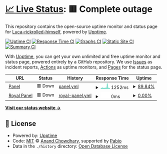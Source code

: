 # [📈 Live Status](https://lucabarbalata.github.io/fabihosting): <!--live status--> **🟥 Complete outage**

This repository contains the open-source uptime monitor and status page for [Luca-rickrolled-himself](https://lucabarbalata.github.io/fabihosting), powered by [Upptime](https://github.com/upptime/upptime).

[![Uptime CI](https://github.com/lucabarbalata/fabihosting/workflows/Uptime%20CI/badge.svg)](https://github.com/lucabarbalata/fabihosting/actions?query=workflow%3A%22Uptime+CI%22)
[![Response Time CI](https://github.com/lucabarbalata/fabihosting/workflows/Response%20Time%20CI/badge.svg)](https://github.com/lucabarbalata/fabihosting/actions?query=workflow%3A%22Response+Time+CI%22)
[![Graphs CI](https://github.com/lucabarbalata/fabihosting/workflows/Graphs%20CI/badge.svg)](https://github.com/lucabarbalata/fabihosting/actions?query=workflow%3A%22Graphs+CI%22)
[![Static Site CI](https://github.com/lucabarbalata/fabihosting/workflows/Static%20Site%20CI/badge.svg)](https://github.com/lucabarbalata/fabihosting/actions?query=workflow%3A%22Static+Site+CI%22)
[![Summary CI](https://github.com/lucabarbalata/fabihosting/workflows/Summary%20CI/badge.svg)](https://github.com/lucabarbalata/fabihosting/actions?query=workflow%3A%22Summary+CI%22)

With [Upptime](https://upptime.js.org), you can get your own unlimited and free uptime monitor and status page, powered entirely by a GitHub repository. We use [Issues](https://github.com/lucabarbalata/fabihosting/issues) as incident reports, [Actions](https://github.com/lucabarbalata/fabihosting/actions) as uptime monitors, and [Pages](https://lucabarbalata.github.io/fabihosting) for the status page.

<!--start: status pages-->
<!-- This summary is generated by Upptime (https://github.com/upptime/upptime) -->
<!-- Do not edit this manually, your changes will be overwritten -->
<!-- prettier-ignore -->
| URL | Status | History | Response Time | Uptime |
| --- | ------ | ------- | ------------- | ------ |
| <img alt="" src="https://icons.duckduckgo.com/ip3/panel.fabihosting.top.ico" height="13"> [Panel](https://panel.fabihosting.top) | 🟥 Down | [panel.yml](https://github.com/LucaBarbaLata/fabihosting/commits/HEAD/history/panel.yml) | <details><summary><img alt="Response time graph" src="./graphs/panel/response-time-week.png" height="20"> 1252ms</summary><br><a href="https://lucabarbalata.github.io/fabihosting/history/panel"><img alt="Response time 940" src="https://img.shields.io/endpoint?url=https%3A%2F%2Fraw.githubusercontent.com%2FLucaBarbaLata%2Ffabihosting%2FHEAD%2Fapi%2Fpanel%2Fresponse-time.json"></a><br><a href="https://lucabarbalata.github.io/fabihosting/history/panel"><img alt="24-hour response time 889" src="https://img.shields.io/endpoint?url=https%3A%2F%2Fraw.githubusercontent.com%2FLucaBarbaLata%2Ffabihosting%2FHEAD%2Fapi%2Fpanel%2Fresponse-time-day.json"></a><br><a href="https://lucabarbalata.github.io/fabihosting/history/panel"><img alt="7-day response time 1252" src="https://img.shields.io/endpoint?url=https%3A%2F%2Fraw.githubusercontent.com%2FLucaBarbaLata%2Ffabihosting%2FHEAD%2Fapi%2Fpanel%2Fresponse-time-week.json"></a><br><a href="https://lucabarbalata.github.io/fabihosting/history/panel"><img alt="30-day response time 980" src="https://img.shields.io/endpoint?url=https%3A%2F%2Fraw.githubusercontent.com%2FLucaBarbaLata%2Ffabihosting%2FHEAD%2Fapi%2Fpanel%2Fresponse-time-month.json"></a><br><a href="https://lucabarbalata.github.io/fabihosting/history/panel"><img alt="1-year response time 940" src="https://img.shields.io/endpoint?url=https%3A%2F%2Fraw.githubusercontent.com%2FLucaBarbaLata%2Ffabihosting%2FHEAD%2Fapi%2Fpanel%2Fresponse-time-year.json"></a></details> | <details><summary><a href="https://lucabarbalata.github.io/fabihosting/history/panel">89.84%</a></summary><a href="https://lucabarbalata.github.io/fabihosting/history/panel"><img alt="All-time uptime 91.22%" src="https://img.shields.io/endpoint?url=https%3A%2F%2Fraw.githubusercontent.com%2FLucaBarbaLata%2Ffabihosting%2FHEAD%2Fapi%2Fpanel%2Fuptime.json"></a><br><a href="https://lucabarbalata.github.io/fabihosting/history/panel"><img alt="24-hour uptime 89.19%" src="https://img.shields.io/endpoint?url=https%3A%2F%2Fraw.githubusercontent.com%2FLucaBarbaLata%2Ffabihosting%2FHEAD%2Fapi%2Fpanel%2Fuptime-day.json"></a><br><a href="https://lucabarbalata.github.io/fabihosting/history/panel"><img alt="7-day uptime 89.84%" src="https://img.shields.io/endpoint?url=https%3A%2F%2Fraw.githubusercontent.com%2FLucaBarbaLata%2Ffabihosting%2FHEAD%2Fapi%2Fpanel%2Fuptime-week.json"></a><br><a href="https://lucabarbalata.github.io/fabihosting/history/panel"><img alt="30-day uptime 87.20%" src="https://img.shields.io/endpoint?url=https%3A%2F%2Fraw.githubusercontent.com%2FLucaBarbaLata%2Ffabihosting%2FHEAD%2Fapi%2Fpanel%2Fuptime-month.json"></a><br><a href="https://lucabarbalata.github.io/fabihosting/history/panel"><img alt="1-year uptime 91.22%" src="https://img.shields.io/endpoint?url=https%3A%2F%2Fraw.githubusercontent.com%2FLucaBarbaLata%2Ffabihosting%2FHEAD%2Fapi%2Fpanel%2Fuptime-year.json"></a></details>
| <img alt="" src="https://icons.duckduckgo.com/ip3/null.ico" height="13"> [Royal Panel](https:/panel.royal-mc.zyz) | 🟥 Down | [royal-panel.yml](https://github.com/LucaBarbaLata/fabihosting/commits/HEAD/history/royal-panel.yml) | <details><summary><img alt="Response time graph" src="./graphs/royal-panel/response-time-week.png" height="20"> 0ms</summary><br><a href="https://lucabarbalata.github.io/fabihosting/history/royal-panel"><img alt="Response time 0" src="https://img.shields.io/endpoint?url=https%3A%2F%2Fraw.githubusercontent.com%2FLucaBarbaLata%2Ffabihosting%2FHEAD%2Fapi%2Froyal-panel%2Fresponse-time.json"></a><br><a href="https://lucabarbalata.github.io/fabihosting/history/royal-panel"><img alt="24-hour response time 0" src="https://img.shields.io/endpoint?url=https%3A%2F%2Fraw.githubusercontent.com%2FLucaBarbaLata%2Ffabihosting%2FHEAD%2Fapi%2Froyal-panel%2Fresponse-time-day.json"></a><br><a href="https://lucabarbalata.github.io/fabihosting/history/royal-panel"><img alt="7-day response time 0" src="https://img.shields.io/endpoint?url=https%3A%2F%2Fraw.githubusercontent.com%2FLucaBarbaLata%2Ffabihosting%2FHEAD%2Fapi%2Froyal-panel%2Fresponse-time-week.json"></a><br><a href="https://lucabarbalata.github.io/fabihosting/history/royal-panel"><img alt="30-day response time 0" src="https://img.shields.io/endpoint?url=https%3A%2F%2Fraw.githubusercontent.com%2FLucaBarbaLata%2Ffabihosting%2FHEAD%2Fapi%2Froyal-panel%2Fresponse-time-month.json"></a><br><a href="https://lucabarbalata.github.io/fabihosting/history/royal-panel"><img alt="1-year response time 0" src="https://img.shields.io/endpoint?url=https%3A%2F%2Fraw.githubusercontent.com%2FLucaBarbaLata%2Ffabihosting%2FHEAD%2Fapi%2Froyal-panel%2Fresponse-time-year.json"></a></details> | <details><summary><a href="https://lucabarbalata.github.io/fabihosting/history/royal-panel">0.00%</a></summary><a href="https://lucabarbalata.github.io/fabihosting/history/royal-panel"><img alt="All-time uptime 0.00%" src="https://img.shields.io/endpoint?url=https%3A%2F%2Fraw.githubusercontent.com%2FLucaBarbaLata%2Ffabihosting%2FHEAD%2Fapi%2Froyal-panel%2Fuptime.json"></a><br><a href="https://lucabarbalata.github.io/fabihosting/history/royal-panel"><img alt="24-hour uptime 0.00%" src="https://img.shields.io/endpoint?url=https%3A%2F%2Fraw.githubusercontent.com%2FLucaBarbaLata%2Ffabihosting%2FHEAD%2Fapi%2Froyal-panel%2Fuptime-day.json"></a><br><a href="https://lucabarbalata.github.io/fabihosting/history/royal-panel"><img alt="7-day uptime 0.00%" src="https://img.shields.io/endpoint?url=https%3A%2F%2Fraw.githubusercontent.com%2FLucaBarbaLata%2Ffabihosting%2FHEAD%2Fapi%2Froyal-panel%2Fuptime-week.json"></a><br><a href="https://lucabarbalata.github.io/fabihosting/history/royal-panel"><img alt="30-day uptime 1.38%" src="https://img.shields.io/endpoint?url=https%3A%2F%2Fraw.githubusercontent.com%2FLucaBarbaLata%2Ffabihosting%2FHEAD%2Fapi%2Froyal-panel%2Fuptime-month.json"></a><br><a href="https://lucabarbalata.github.io/fabihosting/history/royal-panel"><img alt="1-year uptime 0.00%" src="https://img.shields.io/endpoint?url=https%3A%2F%2Fraw.githubusercontent.com%2FLucaBarbaLata%2Ffabihosting%2FHEAD%2Fapi%2Froyal-panel%2Fuptime-year.json"></a></details>

<!--end: status pages-->

[**Visit our status website →**](https://lucabarbalata.github.io/fabihosting)

## 📄 License

- Powered by: [Upptime](https://github.com/upptime/upptime)
- Code: [MIT](./LICENSE) © [Anand Chowdhary](https://anandchowdhary.com), supported by [Pabio](https://pabio.com)
- Data in the `./history` directory: [Open Database License](https://opendatacommons.org/licenses/odbl/1-0/)

